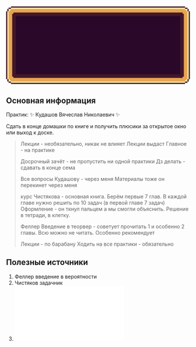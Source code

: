 ![](img/theory-of-probability-3-semester-2025-year.gif)

## Основная информация

Практик: ✨ Кудашов Вячеслав Николаевич ✨

Сдать в конце домашки по книге и получить плюсики за открытое окно или выход к доске.

> Лекции - необязательно, никак не влияет 
> Лекции выдаст
> Главное - на практике
> 
> Досрочный зачёт - не пропустить ни одной практики
> Дз делать - сдавать в конце сема
> 
> Все вопросы Кудашову - через меня
> Материалы тоже он перекинет через меня
> 
> курс Чистякова - основная книга.
> Берём первые 7 глав. В каждой главе нужно решить по 10 задач (в первой главе 7 задач)
> Оформление - он ткнул пальцем а мы смогли объяснить. Решение в тетради, в клетку.
> 
> Феллер Введение в теорвер - советует прочитать 1 и особенно 2 главы. Всю можно не читать. Особенно рекомендует
> 
> Лекции - по барабану
> Ходить на все практики - обязательно

## Полезные источники

1. Феллер введение в вероятности
2. Чистяков задачник
3. ![Таблицы нормального распределения](Таблицы_нормального_распределения_Tablicy_MS.pdf)